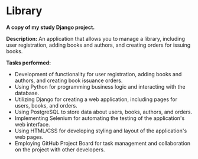 
# Library

__A copy of my study Django project.__

__Description:__ 
    An application that allows you to manage a library, including user registration, adding books and authors, and creating orders for issuing books.

__Tasks performed:__
- Development of functionality for user registration, adding books and authors, and creating book issuance orders.
- Using Python for programming business logic and interacting with the database.
- Utilizing Django for creating a web application, including pages for users, books, and orders.
- Using PostgreSQL to store data about users, books, authors, and orders.
- Implementing Selenium for automating the testing of the application's web interface.
- Using HTML/CSS for developing styling and layout of the application's web pages.
- Employing GitHub Project Board for task management and collaboration on the project with other developers.
